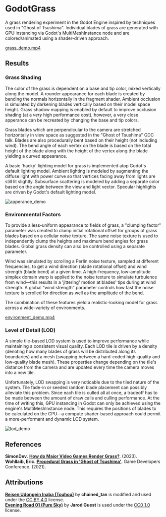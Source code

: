 # GodotGrass

A grass rendering experiment in the Godot Engine inspired by techniques used in "Ghost of Tsushima". Individual blades of grass are generated with GPU instancing via Godot's MultiMeshInstance node and are colored/animated using a shader-driven approach.

[grass_demo.mp4](https://github.com/user-attachments/assets/1ee5b1b0-7c60-4355-9b12-4f97891798c8)

## Results
### Grass Shading
The color of the grass is dependent on a base and tip color, mixed vertically along the model. A rounder appearance for each blade is created by bending the normals horizontally in the fragment shader. Ambient occlusion is simulated by darkening blades vertically based on their model space height. Grass shadow mapping is enabled by default to improve occlusion shading (at a *very* high performance cost), however, a very close apperance can be recreated by changing the base and tip colors.

Grass blades which are perpendicular to the camera are stretched horizontally in view space as suggested in the "Ghost of Tsushima" GDC talk. Blades are also procedurally bent based on their height (not including wind). The bend angle of each vertex on the blade is based on the total height of the blade along with the height of the vertex along the blade yielding a curved appearance.

A basic 'hacky' lighting model for grass is implemented atop Godot's default lighting model. Ambient lighting is modeled by augmenting the diffuse light with power curve so that vertices facing away from lights are still lit slightly. Subsurface scattering is modeled by adding a separate color based on the angle between the view and light vector. Specular highlights are driven by Godot's default lighting model.

![apperance_demo](https://github.com/user-attachments/assets/a575f5ac-7266-4b18-9a4c-f9c6174d9c86)

### Environmental Factors
To provide a less-uniform appearance to fields of grass, a "clumping factor" parameter was created to clump initial rotational offset for groups of grass blades based on a cellular noise texture. The same noise texture is used to independently clump the heights and maximum bend angles for grass blades. Global grass density can also be controlled using a separate parameter. 

Wind was simulated by scrolling a Perlin noise texture, sampled at different frequencies, to get a wind direction (blade rotational offset) and wind strength (blade bend) at a given time. A high-frequency, low-amplitude simplex domain warp is applied to the noise texture to simulate turbulence from wind—this results in a 'jittering' motion at blades' tips during at wind strength. A global "wind strength" parameter controls how fast the noise texture is scrolled for direction as well as the amplitude of the bend. 

The combination of these features yield a realistic-looking model for grass across a wide-variety of environments.

[environment_demo.mp4](https://github.com/user-attachments/assets/47a70291-777d-43c8-b7ab-4e75d10908c6)

### Level of Detail (LOD)
A simple tile-based LOD system is used to improve performance while maintaining a consistent visual quality. Each LOD tile is driven by a density (denoting how many blades of grass will be distributed along its boundaries) and a mesh (swapping between a hard-coded high-quality and low-quality blade mesh). These properties change depending on the tile's distance from the camera and are updated every time the camera moves into a new tile.

Unfortunately, LOD swapping is very noticable due to the tiled nature of the system. Tile fade-in or seeded random blade placement can possibly alleviate this problem. Since each tile is culled all at once, a tradeoff has to be made between the amount of draw calls and culling performance. At the time of writing this, GPU instancing in Godot can only be achieved using the engine's MultiMeshInstance node. This requires the positions of blades to be calculated on the CPU—a compute shader-based approach could permit a more-performant and dynamic LOD system.

![lod_demo](https://github.com/user-attachments/assets/470badbc-b140-42b1-9930-58e0f88dc18b)

## References
**SimonDev**. **[How do Major Video Games Render Grass?](https://www.youtube.com/watch?v=bp7REZBV4P4)**. (2023).\
**Wohllaib, Eric**. **[Procedural Grass in 'Ghost of Tsushima'](https://www.youtube.com/watch?v=Ibe1JBF5i5Y)**. Game Developers Conference. (2021).

## Attributions
**[Reisen Udongein Inaba (Touhou)](https://skfb.ly/6VCyw)** by **chained_tan** is modified and used under the [CC BY 4.0](https://creativecommons.org/licenses/by/4.0/) license.\
**[Evening Road 01 (Pure Sky)](https://polyhaven.com/a/evening_road_01_puresky)** by **Jarod Guest** is used under the [CC0 1.0](https://creativecommons.org/publicdomain/zero/1.0/) license. 
